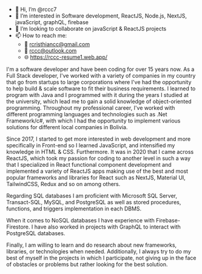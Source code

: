 - 👋 Hi, I’m @rccc7
- 👀 I’m interested in Software development, ReactJS, Node.js, NextJS, javaScript, graphQL, firebase
- 💞️ I’m looking to collaborate on javaScript & ReactJS projects
- 📫 How to reach me:
  - 📧 rcristhiancc@gmail.com
  - 📧 rccc@outlook.com
  - 🌐 https://rccc-resume1.web.app/

I'm a software developer and have been coding for over 15 years now. As a Full Stack developer, I've worked with a variety of companies in my country that go from startups to large corporations where I've had the opportunity to help build & scale software to fit their business requirements. I learned to program with Java and I programmed with it during the years I studied at the university, which lead me to gain a solid knowledge of object-oriented programming. 
Throughout my professional career, I've worked with different programming languages and technologies such as .Net Framework/c#, with which I had the opportunity to implement various solutions for different local companies in Bolivia. 
<p/>Since 2017, I started to get more interested in web development and more specifically in Front-end so I learned JavaScript, and intensified my knowledge in HTML & CSS. Furthermore. It was in 2020 that I came across ReactJS, which took my passion for coding to another level in such a way that I specialized in React functional component development and implemented a variety of ReactJS apps making use of the best and most popular frameworks and libraries for React such as NextJS, Material UI, TailwindCSS, Redux and so on among others. 
<p/>Regarding SQL databases I am proficient with Microsoft SQL Server, Transact-SQL, MySQL, and PostgreSQL as well as stored procedures, functions, and triggers implementation in each DBMS. 
<p/>When it comes to NoSQL databases I have experience with Firebase-Firestore. 
I have also worked in projects with GraphQL to interact with PostgreSQL databases. 
<p/>Finally, I am willing to learn and do research about new frameworks, libraries, or technologies when needed. Additionally, I always try to do my best of myself in the projects in which I participate, not giving up in the face of obstacles or problems but rather looking for the best solution.
<!---
rccc7/rccc7 is a ✨ special ✨ repository because its `README.md` (this file) appears on your GitHub profile.
You can click the Preview link to take a look at your changes.
--->
